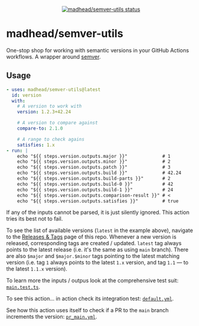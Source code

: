 <p align="center">
  <a href="https://github.com/madhead/semver-utils/actions">
    <img alt="madhead/semver-utils status" src="https://github.com/madhead/semver-utils/actions/workflows/default.yml/badge.svg">
  </a>
</p>

# madhead/semver-utils

One-stop shop for working with semantic versions in your GitHub Actions workflows.
A wrapper around [semver](https://www.npmjs.com/package/semver).

## Usage

```yml
- uses: madhead/semver-utils@latest
  id: version
  with:
    # A version to work with
    version: 1.2.3+42.24

    # A version to compare against
    compare-to: 2.1.0

    # A range to check agains
    satisfies: 1.x
- run: |
    echo "${{ steps.version.outputs.major }}"             # 1
    echo "${{ steps.version.outputs.minor }}"             # 2
    echo "${{ steps.version.outputs.patch }}"             # 3
    echo "${{ steps.version.outputs.build }}"             # 42.24
    echo "${{ steps.version.outputs.build-parts }}"       # 2
    echo "${{ steps.version.outputs.build-0 }}"           # 42
    echo "${{ steps.version.outputs.build-1 }}"           # 24
    echo "${{ steps.version.outputs.comparison-result }}" # <
    echo "${{ steps.version.outputs.satisfies }}"         # true
```

If any of the inputs cannot be parsed, it is just silently ignored.
This action tries its best not to fail.

To see the list of available versions (`latest` in the example above), navigate to the [Releases & Tags](https://github.com/madhead/semver-utils/tags) page of this repo.
Whenever a new version is released, corresponding tags are created / updated.
`latest` tag always points to the latest release (i.e. it's the same as using `main` branch).
There are also `$major` and `$major.$minor` tags pointing to the latest matching version (i.e. tag `1` always points to the latest `1.x` version, and tag `1.1` — to the latest `1.1.x` version).

To learn more the inputs / outpus look at the comprehensive test suit: [`main.test.ts`](__tests__/main.test.ts).

To see this action… in action check its integration test: [`default.yml`](.github/workflows/default.yml).

See how this action uses itself to check if a PR to the `main` branch increments the version: [`pr_main.yml`](.github/workflows/pr_main.yml).
